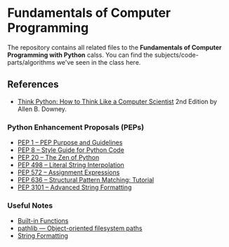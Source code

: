 # Fundamentals of Computer Programming 

The repository contains all related files to the **Fundamentals of Computer Programming with Python** calss.
You can find the subjects/code-parts/algorithms we've seen in the class here.

## References
* [Think Python: How to Think Like a Computer Scientist](http://greenteapress.com/thinkpython2/thinkpython2.pdf) 2nd Edition by Allen B. Downey.

### Python Enhancement Proposals (PEPs)
- [PEP 1 – PEP Purpose and Guidelines](https://peps.python.org/pep-0001/)
- [PEP 8 – Style Guide for Python Code](https://peps.python.org/pep-0008/)
- [PEP 20 – The Zen of Python](https://peps.python.org/pep-0020/)
- [PEP 498 – Literal String Interpolation](https://peps.python.org/pep-0498/)
- [PEP 572 – Assignment Expressions](https://peps.python.org/pep-0572/)
- [PEP 636 – Structural Pattern Matching: Tutorial](https://peps.python.org/pep-0636/)
- [PEP 3101 – Advanced String Formatting](https://peps.python.org/pep-3101/)

### Useful Notes
- [Built-in Functions](https://docs.python.org/3/library/functions.html)
- [pathlib — Object-oriented filesystem paths](https://docs.python.org/3/library/pathlib.html)
- [String Formatting](https://realpython.com/python-string-formatting/)
